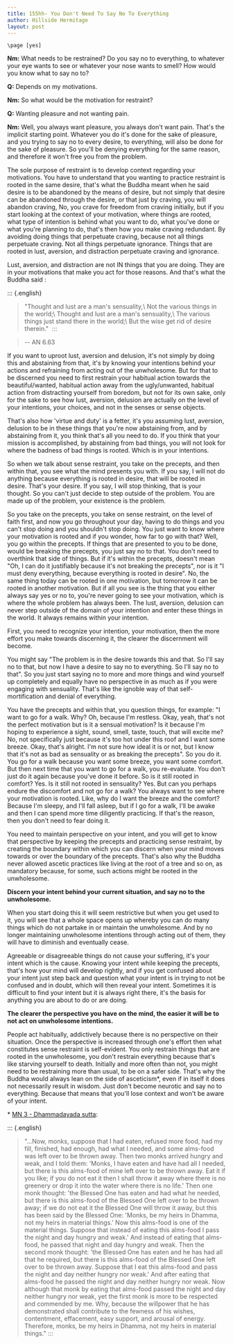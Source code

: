 ```yaml
---
title: 155hh- You Don't Need To Say No To Everything
author: Hillside Hermitage
layout: post
---
```


```{=context}
\page [yes]
```

**Nm:** What needs to be restrained? Do you say no to everything, to
whatever your eye wants to see or whatever your nose wants to smell? How
would you know what to say no to?

**Q:** Depends on my motivations.

**Nm:** So what would be the motivation for restraint?

**Q:** Wanting pleasure and not wanting pain.

**Nm:** Well, you always want pleasure, you always don't want pain.
That's the implicit starting point. Whatever you do it's done for the
sake of pleasure, and you trying to say no to every desire, to
everything, will also be done for the sake of pleasure. So you'll be
denying everything for the same reason, and therefore it won't free you
from the problem.

The sole purpose of restraint is to develop context regarding your
motivations. You have to understand that you wanting to practice
restraint is rooted in the same desire, that's what the Buddha meant
when he said desire is to be abandoned by the means of desire, but not
simply that desire can be abandoned through the desire, or that just by
craving, you will abandon craving, No, you crave for freedom from
craving initially, but if you start looking at the context of your
motivation, where things are rooted, what type of intention is behind
what you want to do, what you've done or what you're planning to do,
that's then how you make craving redundant. By avoiding doing things
that perpetuate craving, because not all things perpetuate craving. Not
all things perpetuate ignorance. Things that are rooted in lust,
aversion, and distraction perpetuate craving and ignorance.

Lust, aversion, and distraction are not IN things that you are doing.
They are in your motivations that make you act for those reasons. And
that's what the Buddha said :

::: {.english}
> "Thought and lust are a man's sensuality,\\ Not the various things in
> the world;\\ Thought and lust are a man's sensuality,\\ The various
> things just stand there in the world;\\ But the wise get rid of desire
> therein." 
:::

> -- AN 6.63

If you want to uproot lust, aversion and delusion, it's not simply by
doing this and abstaining from that, it's by knowing your intentions
behind your actions and refraining from acting out of the unwholesome.
But for that to be discerned you need to first restrain your habitual
action towards the beautiful/wanted, habitual action away from the
ugly/unwanted, habitual action from distracting yourself from boredom,
but not for its own sake, only for the sake to see how lust, aversion,
delusion are actually on the level of your intentions, your choices, and
not in the senses or sense objects.

That's also how 'virtue and duty' is a fetter, it's you assuming lust,
aversion, delusion to be in these things that you're now abstaining
from, and by abstaining from it, you think that's all you need to do.
If you think that your mission is accomplished, by abstaining from bad
things, you will not look for where the badness of bad things is rooted.
Which is in your intentions.

So when we talk about sense restraint, you take on the precepts, and
then within that, you see what the mind presents you with. If you say, I
will not do anything because everything is rooted in desire, that will
be rooted in desire. That's your desire. If you say, I will stop
thinking, that is your thought. So you can't just decide to step
outside of the problem. You are made up of the problem, your existence
is the problem.

So you take on the precepts, you take on sense restraint, on the level
of faith first, and now you go throughout your day, having to do things
and you can't stop doing and you shouldn't stop doing. You just want
to know where your motivation is rooted and if you wonder, how far to go
with that? Well, you go within the precepts. If things that are
presented to you to be done, would be breaking the precepts, you just
say no to that. You don't need to overthink that side of things. But if
it's within the precepts, doesn't mean "Oh, I can do it justifiably
because it's not breaking the precepts", nor is it "I must deny
everything, because everything is rooted in desire". No, the same thing
today can be rooted in one motivation, but tomorrow it can be rooted in
another motivation. But if all you see is the thing that you either
always say yes or no to, you're never going to see your motivation,
which is where the whole problem has always been. The lust, aversion,
delusion can never step outside of the domain of your intention and
enter these things in the world. It always remains within your
intention.

First, you need to recognize your intention, your motivation, then the
more effort you make towards discerning it, the clearer the discernment
will become.

You might say "The problem is in the desire towards this and that. So
I'll say no to that, but now I have a desire to say no to everything.
So I'll say no to that". So you just start saying no to more and more
things and wind yourself up completely and equally have no perspective
in as much as if you were engaging with sensuality. That's like the
ignoble way of that self-mortification and denial of everything.

You have the precepts and within that, you question things, for example:
"I want to go for a walk. Why? Oh, because I'm restless. Okay, yeah,
that's not the perfect motivation but is it a sensual motivation? Is it
because I'm hoping to experience a sight, sound, smell, taste, touch,
that will excite me? No, not specifically just because it's too hot
under this roof and I want some breeze. Okay, that's alright. I'm not
sure how ideal it is or not, but I know that it's not as bad as
sensuality or as breaking the precepts". So you do it. You go for a
walk because you want some breeze, you want some comfort. But then next
time that you want to go for a walk, you re-evaluate. You don't just do
it again because you've done it before. So is it still rooted in
comfort? Yes. Is it still not rooted in sensuality? Yes. But can you
perhaps endure the discomfort and not go for a walk? You always want to
see where your motivation is rooted. Like, why do I want the breeze and
the comfort? Because I'm sleepy, and I'll fall asleep, but if I go for
a walk, I'll be awake and then I can spend more time diligently
practicing. If that's the reason, then you don't need to fear doing
it.

You need to maintain perspective on your intent, and you will get to
know that perspective by keeping the precepts and practicing sense
restraint, by creating the boundary within which you can discern when
your mind moves towards or over the boundary of the precepts. That's
also why the Buddha never allowed ascetic practices like living at the
root of a tree and so on, as mandatory because, for some, such actions
might be rooted in the unwholesome.

**Discern your intent behind your current situation, and say no to the
unwholesome.**

When you start doing this it will seem restrictive but when you get used
to it, you will see that a whole space opens up whereby you can do many
things which do not partake in or maintain the unwholesome. And by no
longer maintaining unwholesome intentions through acting out of them,
they will have to diminish and eventually cease.

Agreeable or disagreeable things do not cause your suffering, it's your
intent which is the cause. Knowing your intent while keeping the
precepts, that's how your mind will develop rightly, and if you get
confused about your intent just step back and question what your intent
is in trying to not be confused and in doubt, which will then reveal
your intent. Sometimes it is difficult to find your intent but it is
always right there, it's the basis for anything you are about to do or
are doing.

**The clearer the perspective you have on the mind, the easier it will
be to not act on unwholesome intentions.**

People act habitually, addictively because there is no perspective on
their situation. Once the perspective is increased through one's effort
then what constitutes sense restraint is self-evident. You only restrain
things that are rooted in the unwholesome, you don't restrain
everything because that's like starving yourself to death. Initially
and more often than not, you might need to be restraining more than
usual, to be on a safer side. That's why the Buddha would always lean
on the side of asceticism\*, even if in itself it does not necessarily
result in wisdom. Just don't become neurotic and say no to everything.
Because that means that you'll lose context and won't be aware of your
intent.

\* [MN 3 - Dhammadayada sutta](https://suttacentral.net/mn3):

::: {.english}
> "...Now, monks, suppose that I had eaten, refused more food, had my
> fill, finished, had enough, had what I needed, and some alms-food was
> left over to be thrown away. Then two monks arrived hungry and weak,
> and I told them: 'Monks, I have eaten and have had all I needed, but
> there is this alms-food of mine left over to be thrown away. Eat it if
> you like; if you do not eat it then I shall throw it away where there
> is no greenery or drop it into the water where there is no life.' Then
> one monk thought: 'the Blessed One has eaten and had what he needed,
> but there is this alms-food of the Blessed One left over to be thrown
> away; if we do not eat it the Blessed One will throw it away, but this
> has been said by the Blessed One: 'Monks, be my heirs in Dhamma, not
> my heirs in material things.' Now this alms-food is one of the
> material things. Suppose that instead of eating this alms-food I pass
> the night and day hungry and weak.' And instead of eating that
> alms-food, he passed that night and day hungry and weak. Then the
> second monk thought: 'the Blessed One has eaten and he has had all
> that he required, but there is this alms-food of the Blessed One left
> over to be thrown away. Suppose that I eat this alms-food and pass the
> night and day neither hungry nor weak.' And after eating that
> alms-food he passed the night and day neither hungry nor weak. Now
> although that monk by eating that alms-food passed the night and day
> neither hungry nor weak, yet the first monk is more to be respected
> and commended by me. Why, because the willpower that he has
> demonstrated shall contribute to the fewness of his wishes,
> contentment, effacement, easy support, and arousal of energy.
> Therefore, monks, be my heirs in Dhamma, not my heirs in material
> things."
:::

